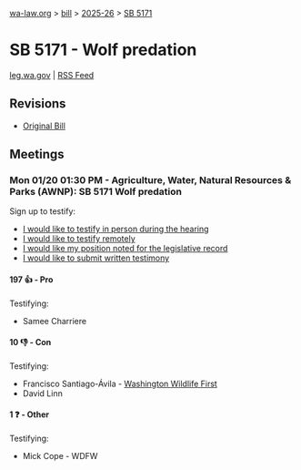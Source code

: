 [wa-law.org](/) > [bill](/bill/) > [2025-26](/bill/2025-26/) > [SB 5171](/bill/2025-26/sb/5171/)

# SB 5171 - Wolf predation
[leg.wa.gov](https://app.leg.wa.gov/billsummary?BillNumber=5171&Year=2025&Initiative=false) | [RSS Feed](./rss.xml)

## Revisions
* [Original Bill](1/)

## Meetings
### Mon 01/20 01:30 PM - Agriculture, Water, Natural Resources & Parks (AWNP): SB 5171 Wolf predation
Sign up to testify:
* [I would like to testify in person during the hearing](https://app.leg.wa.gov/csi/Testifier/Add?chamber=House&mId=32470&aId=161530&caId=24724&tId=1)
* [I would like to testify remotely](https://app.leg.wa.gov/csi/Testifier/Add?chamber=House&mId=32470&aId=161530&caId=24724&tId=2)
* [I would like my position noted for the legislative record](https://app.leg.wa.gov/csi/Testifier/Add?chamber=House&mId=32470&aId=161530&caId=24724&tId=3)
* [I would like to submit written testimony](https://app.leg.wa.gov/csi/Testifier/Add?chamber=House&mId=32470&aId=161530&caId=24724&tId=4)

#### 197 👍 - Pro
Testifying:
* Samee Charriere

#### 10 👎 - Con
Testifying:
* Francisco Santiago-Ávila - [Washington Wildlife First](/org/washington_wildlife_first/)
* David Linn

#### 1 ❓ - Other
Testifying:
* Mick Cope - WDFW
